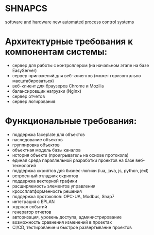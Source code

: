 # SHNAPCS
software and hardware new automated process control systems

# Архитектурные требования к компонентам системы:
* сервер для работы с контроллером (на начальном этапе на базе EasyServer)
* сервер приложений для веб-клиентов (может горизонтально масштабироваться)
* веб-клиент для браузеров Chrome и Mozilla
* балансировщик нагрузки (Nginx)
* сервер отчетов
* сервер логирования

# Функциональные требования:
* поддержка faceplate для объектов
* наследование объектов
* группировка объектов
* объектная модель базы каналов
* история объекта (проигрыватель на основе протокола)
* единая среда параллельной разработки проектов на базе веб-технологий
* поддержка скриптов для бизнес-логики (lua, java, js, python, jexl)
* встроенный отладчик скриптов
* поддержка векторной графики
* расширяемость элементов управления
* кроссплатформенность решения
* поддержка протоколов: OPC-UA, Modbus, Snap7
* интеграция с EPLAN
* журнал событий
* генератор отчетов
* авторизация, уровень доступа, администрирование
* возможность сравнения изменений в проектах
* CI/CD, тестирование и быстрое развертывание проектов
  

